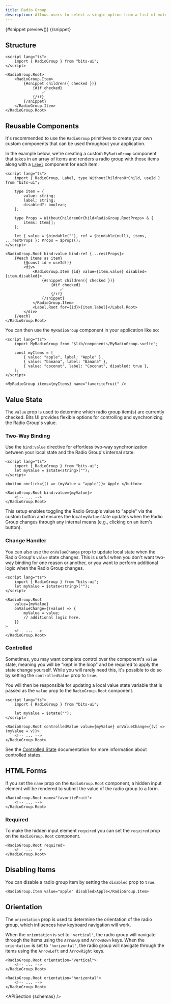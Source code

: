 ```yaml
---
title: Radio Group
description: Allows users to select a single option from a list of mutually exclusive choices.
---
```


<script>
	import { APISection, ComponentPreviewV2, RadioGroupDemo } from '$lib/components/index.js'
	export let schemas;
</script>

<ComponentPreviewV2 name="radio-group-demo" comp="RadioGroup">

{#snippet preview()}
<RadioGroupDemo />
{/snippet}

</ComponentPreviewV2>

## Structure

```svelte
<script lang="ts">
	import { RadioGroup } from "bits-ui";
</script>

<RadioGroup.Root>
	<RadioGroup.Item>
		{#snippet children({ checked })}
			{#if checked}
				✅
			{/if}
		{/snippet}
	</RadioGroup.Item>
</RadioGroup.Root>
```

## Reusable Components

It's recommended to use the `RadioGroup` primitives to create your own custom components that can be used throughout your application.

In the example below, we're creating a custom `MyRadioGroup` component that takes in an array of items and renders a radio group with those items along with a [`Label`](/docs/components/label) component for each item.

```svelte title="MyRadioGroup.svelte"
<script lang="ts">
	import { RadioGroup, Label, type WithoutChildrenOrChild, useId } from "bits-ui";

	type Item = {
		value: string;
		label: string;
		disabled?: boolean;
	};

	type Props = WithoutChildrenOrChild<RadioGroup.RootProps> & {
		items: Item[];
	};

	let { value = $bindable(""), ref = $bindable(null), items, ...restProps }: Props = $props();
</script>

<RadioGroup.Root bind:value bind:ref {...restProps}>
	{#each items as item}
		{@const id = useId()}
		<div>
			<RadioGroup.Item {id} value={item.value} disabled={item.disabled}>
				{#snippet children({ checked })}
					{#if checked}
						✅
					{/if}
				{/snippet}
			</RadioGroup.Item>
			<Label.Root for={id}>{item.label}</Label.Root>
		</div>
	{/each}
</RadioGroup.Root>
```

You can then use the `MyRadioGroup` component in your application like so:

```svelte title="+page.svelte"
<script lang="ts">
	import MyRadioGroup from "$lib/components/MyRadioGroup.svelte";

	const myItems = [
		{ value: "apple", label: "Apple" },
		{ value: "banana", label: "Banana" },
		{ value: "coconut", label: "Coconut", disabled: true },
	];
</script>

<MyRadioGroup items={myItems} name="favoriteFruit" />
```

## Value State

The `value` prop is used to determine which radio group item(s) are currently checked. Bits UI provides flexible options for controlling and synchronizing the Radio Group's value.

### Two-Way Binding

Use the `bind:value` directive for effortless two-way synchronization between your local state and the Radio Group's internal state.

```svelte /bind:value={myValue}/
<script lang="ts">
	import { RadioGroup } from "bits-ui";
	let myValue = $state<string>("");
</script>

<button onclick={() => (myValue = "apple")}> Apple </button>

<RadioGroup.Root bind:value={myValue}>
	<!-- ... -->
</RadioGroup.Root>
```

This setup enables toggling the Radio Group's value to "apple" via the custom button and ensures the local `myValue` state updates when the Radio Group changes through any internal means (e.g., clicking on an item's button).

### Change Handler

You can also use the `onValueChange` prop to update local state when the Radio Group's `value` state changes. This is useful when you don't want two-way binding for one reason or another, or you want to perform additional logic when the Radio Group changes.

```svelte /onValueChange/
<script lang="ts">
	import { RadioGroup } from "bits-ui";
	let myValue = $state<string>("");
</script>

<RadioGroup.Root
	value={myValue}
	onValueChange={(value) => {
		myValue = value;
		// additional logic here.
	}}
>
	<!-- ... -->
</RadioGroup.Root>
```

### Controlled

Sometimes, you may want complete control over the component's `value` state, meaning you will be "kept in the loop" and be required to apply the state change yourself. While you will rarely need this, it's possible to do so by setting the `controlledValue` prop to `true`.

You will then be responsible for updating a local value state variable that is passed as the `value` prop to the `RadioGroup.Root` component.

```svelte
<script lang="ts">
	import { RadioGroup } from "bits-ui";

	let myValue = $state("");
</script>

<RadioGroup.Root controlledValue value={myValue} onValueChange={(v) => (myValue = v)}>
	<!-- ... -->
</RadioGroup.Root>
```

See the [Controlled State](/docs/controlled-state) documentation for more information about controlled states.

## HTML Forms

If you set the `name` prop on the `RadioGroup.Root` component, a hidden input element will be rendered to submit the value of the radio group to a form.

```svelte /name="favoriteFruit"/
<RadioGroup.Root name="favoriteFruit">
	<!-- ... -->
</RadioGroup.Root>
```

### Required

To make the hidden input element `required` you can set the `required` prop on the `RadioGroup.Root` component.

```svelte /required/
<RadioGroup.Root required>
	<!-- ... -->
</RadioGroup.Root>
```

## Disabling Items

You can disable a radio group item by setting the `disabled` prop to `true`.

```svelte /disabled/
<RadioGroup.Item value="apple" disabled>Apple</RadioGroup.Item>
```

## Orientation

The `orientation` prop is used to determine the orientation of the radio group, which influences how keyboard navigation will work.

When the `orientation` is set to `'vertical'`, the radio group will navigate through the items using the `ArrowUp` and `ArrowDown` keys. When the `orientation` is set to `'horizontal'`, the radio group will navigate through the items using the `ArrowLeft` and `ArrowRight` keys.

```svelte /orientation="vertical"/ /orientation="horizontal"/
<RadioGroup.Root orientation="vertical">
	<!-- ... -->
</RadioGroup.Root>

<RadioGroup.Root orientation="horizontal">
	<!-- ... -->
</RadioGroup.Root>
```

<APISection {schemas} />
